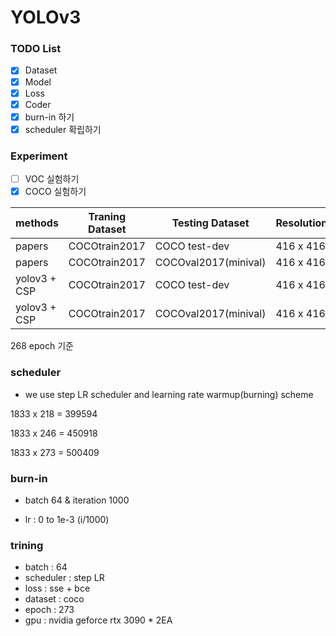 # YOLOv3

### TODO List

- [x] Dataset
- [x] Model
- [x] Loss
- [X] Coder
- [x] burn-in 하기
- [x] scheduler 확립하기
 
### Experiment
- [ ] VOC 실험하기
- [x] COCO 실험하기

|methods        | Traning Dataset        |    Testing Dataset     | Resolution | AP      |AP50   |AP75    | Time | Fps  |
|---------------|------------------------| ---------------------- | ---------- | ------- |-------|--------|:----:| ---- |
|papers         | COCOtrain2017          |  COCO test-dev         | 416 x 416  |  31.0   |55.3   |34.4    |29    |34.48 |
|papers         | COCOtrain2017          |  COCOval2017(minival)  | 416 x 416  |  -      |-      |-       |-     |-     |
|yolov3 + CSP   | COCOtrain2017          |  COCO test-dev         | 416 x 416  |- |-   |-|-|- |
|yolov3 + CSP   | COCOtrain2017          |  COCOval2017(minival)  | 416 x 416  |**38.0** |59.9  |40.8   |||

268 epoch 기준

### scheduler

- we use step LR scheduler and learning rate warmup(burning) scheme 

1833 x 218 = 399594

1833 x 246 = 450918

1833 x 273 = 500409

### burn-in

- batch 64 & iteration 1000

- lr : 0 to 1e-3 (i/1000)

### trining

- batch : 64
- scheduler : step LR
- loss : sse + bce
- dataset : coco
- epoch : 273
- gpu : nvidia geforce rtx 3090 * 2EA
